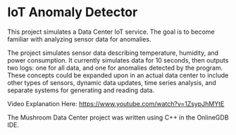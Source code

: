 # IoT Anomaly Detector

This project simulates a Data Center IoT service. The goal is to become familiar with analyzing sensor data for anomalies.

The project simulates sensor data describing temperature, humidity, and power consumption. It currently simulates data for 10 seconds, then outputs two logs: one for all data, and one for anomalies detected by the program.
These concepts could be expanded upon in an actual data center to include other types of sensors, dynamic data updates, time series analysis, and separate systems for generating and reading data.

Video Explanation Here: https://www.youtube.com/watch?v=1ZsypJhMYtE 

The Mushroom Data Center project was written using C++ in the OnlineGDB IDE.
